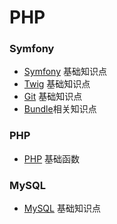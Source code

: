 # PHP
### Symfony
- [Symfony](Symfony/Symfony.md) 基础知识点
- [Twig](Symfony/Twig.md) 基础知识点
- [Git](Symfony/Git.md) 基础知识点
- [Bundle](Symfony/Bundle.md)相关知识点
### PHP
- [PHP](PHP/PHP.md) 基础函数
### MySQL
- [MySQL](MySQL/MySQL.md) 基础知识点

